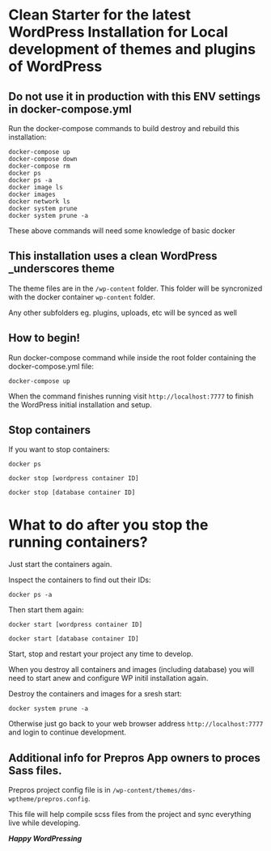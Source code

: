 # Clean Starter for the latest WordPress Installation for Local development of themes and plugins of WordPress

## Do not use it in production with this ENV settings in docker-compose.yml

Run the docker-compose commands to build destroy and rebuild this installation:

```
docker-compose up
docker-compose down
docker-compose rm
docker ps
docker ps -a
docker image ls
docker images
docker network ls
docker system prune
docker system prune -a
```

These above commands will need some knowledge of basic docker

## This installation uses a clean WordPress \_underscores theme

The theme files are in the `/wp-content` folder.
This folder will be syncronized with the docker container `wp-content` folder.

Any other subfolders eg. plugins, uploads, etc will be synced as well

## How to begin!

Run docker-compose command while inside the root folder containing the docker-compose.yml file:

`docker-compose up`

When the command finishes running visit `http://localhost:7777` to finish the WordPress initial installation and setup.

## Stop containers

If you want to stop containers:

`docker ps`

`docker stop [wordpress container ID]`

`docker stop [database container ID]`

# What to do after you stop the running containers?

Just start the containers again.

Inspect the containers to find out their IDs:

`docker ps -a`

Then start them again:

`docker start [wordpress container ID]`

`docker start [database container ID]`

Start, stop and restart your project any time to develop.

When you destroy all containers and images (including database) you will need to start anew and configure WP initil installation again.

Destroy the containers and images for a sresh start:

`docker system prune -a`

Otherwise just go back to your web browser address `http://localhost:7777` and login to continue development.

## Additional info for Prepros App owners to proces Sass files.

Prepros project config file is in `/wp-content/themes/dms-wptheme/prepros.config`.

This file will help compile scss files from the project and sync everything live while developing.

**_Happy WordPressing_**

